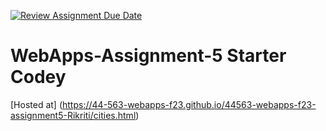 [![Review Assignment Due Date](https://classroom.github.com/assets/deadline-readme-button-24ddc0f5d75046c5622901739e7c5dd533143b0c8e959d652212380cedb1ea36.svg)](https://classroom.github.com/a/7kKA03Up)
# WebApps-Assignment-5 Starter Codey

[Hosted at] (https://44-563-webapps-f23.github.io/44563-webapps-f23-assignment5-Rikriti/cities.html)
